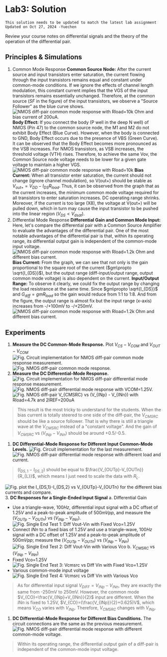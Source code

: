 # Lab3: Solution 

```{warning}
This solution needs to be updated to match the latest lab assignment
Updated on Oct 27, 2024 -Yuechen
```

 Review your course notes on differential signals and the theory of the operation of the differential pair. 
## Principles & Simulations
1. Common Mode Response
   **Common Source Node:** After the current source and input transistors enter saturation, the current flowing through the input transistors remains equal and constant under common-mode conditions. If we ignore the effects of channel length modulation, this constant current implies that the VGS of the input transistors remains essentially unchanged. Therefore, at the common source (*SF* in the figure) of the input transistors, we observe a "Source Follower" as the blue curve shows.
   ![NMOS diff-pair common mode response with Rload=10k Ohm and bias current of 200uA.](img/NMOS_diff_pair_CM_BodyEffect.png)
   **Body Effect:** If you connect the body (P well in the deep N well) of NMOS (Pin 47) to the common source node, the M1 and M2 do not exhibit Body Effect (Blue Curve). However, when the body is connected to GND, Body Effect occurs due to the presence of VBS (Green Curve). It can be observed that the Body Effect becomes more pronounced as the VSB increases. For NMOS transistors, as VSB increases, the threshold voltage (VTH) rises. Therefore, to achieve the same Vov, the Common Source node voltage needs to be lower for a given gate voltage to maintain a higher VGS.
   ![NMOS diff-pair common mode response with Rload=10k ](img/NMOS_diff_pair_CM_1_X.png)
   **Bias Current:** When all transistor enter saturation, the current should not change (ignore channel modulation), so V(out+) should be stable as $V_{out+}=V_{DD}-I_{DS}R_{load}$. Thus, it can be observed from the graph that as the current increases, the minimum common mode voltage required for all transistors to enter saturation increases. DC operating range shrinks. Moreover, if the current is too large (X8), the voltage at V(out+) will be pulled down, which in turn may cause the input transistor to be pushed into the linear region ($V_{DS}<V_{dsat}$).
2. Differential Mode Response
   **Differential Gain and Common Mode Input:** Here, let's compare the differential pair with a Common Source Amplifier to evaluate the advantages of the differential pair. One of the most notable advantages of the differential pair is that, within its operating range, its differential output gain is independent of the common-mode input voltage.
   ![NMOS diff-pair common mode response with Rload=1.2k Ohm and different bias current. ](img/NMOS_diff_pair_DM_1_X.png)
   **Bias Current:** From the graph, we can see that not only is the gain proportional to the square root of the current ($gm\propto \sqrt{I_{DS}}$), but the output range (diff-input/output range, output common mode voltage) is also dependent on the current. 
   **Input/Output Range:** To observe it clearly, we could fix the output range by changing the load resistrance at the same time. Since $gm\propto \sqrt{I_{DS}}$ and $G_{diff}=gmR_{load}$ so the gain would reduce from 1:1 to 1:8. And from the figure, the output range is almost fix but the input range (x-axis) increases from -/+100mV to -/+250mV.
    ![NMOS diff-pair common mode response with Rload=1.2k Ohm and different bias current.](img/NMOS_diff_pair_DM_1_X_fixed_outrange.png)
## Experiments

1. **Measure the DC Common-Mode Response.** Plot $V_{CS}-V_{COM}$ and $V_{OUT}-V_{COM}$
   ![Fig. Circuit implementation for NMOS diff-pair common mode response measurement.](img/NMOS_diff_pair_CM_Circuit.png)
   ![Fig. NMOS diff-pair common mode response.](img/NMOS_diff_pair_cm_measure_result_4k7.png)
2. **Measure the DC Differential-Mode Response.**
    ![Fig. Circuit implementation for NMOS diff-pair differential mode response measurement.](img/NMOS_diff_pair_DM_Circuit.png)
    ![Fig. NMOS diff-pair differential mode response with VCOM=1.25V.](img/NMOS_diff_pair_dm_measure_result_4k7.png)
    ![Fig. NMOS diff-pair $V_{CMSRC}$ vs ($V_{INp} - V_{INn}$) with Rload=4.7k and 2IREF=200uA](img/NMOS_diff_pair_Vcmsrc_Vindiff.png)


>This result is the most tricky to understand for the students. When the bias current is totally steered to one side of the diff-pair, the $V_{CMSRC}$ should be like a source follower. That is why there is still a triangle wave at the $V_{CMSRC}$ instead of a "constant voltage". And the gain of $V_{CMSRC}$ vs ($V_{INp} - V_{INn}$) should be around +0.5/-0.5. 

1. **DC Differential-Mode Response for Different Input Common-Mode Levels.**
 ![Fig. Circuit implementation for the last measurement. ](img/NMOS_diff_pair_DM_Circuit_RIVary.png)
![Fig. NMOS diff-pair differential mode response with different load and current.](img/NMOS_diff_pair_dm_measure_diffR_Current.png)
>($I_{DS,1}-I_{DS,2}$) should be equal to $\frac{V_{OUTp}-V_{OUTn}}{R_{L}}$, which means I just need to scale the data with $R_{L}$.

![Fig. plot the $I_{DS,1}-I_{DS,2}$ vs $V_{OUTp}-V_{OUTn}$ for the different bias currents and compare.](img/NMOS_diff_pair_dm_measure_diffIV.png)
3. **DC Responses for a Single-Ended Input Signal**
a. Differential Gain
- Use a triangle-wave, $100Hz$, differential input signal with a DC offset of $1.25V$ and a peak-to-peak amplitude of $500mVpp$, and measure the ($V_{OUTp} - V_{OUTn}$) vs ($V_{INp} - V_{INn}$).
![Fig. Single End Test 1: Diff Vout-Vin with Fixed Vco=1.25V](img/NMOS_diff_pair_Single_End_DiffOutIn.png)
- Connect *INn* to a fixed bias of $1.25V$ and use a triangle-wave, $100Hz$ signal with a DC offset of $1.25V$ and a peak-to-peak amplitude of $500mVpp$; measure the ($V_{OUTp} - V_{OUTn}$) vs ($V_{INp} - V_{INn}$)
![Fig. Single End Test 2: Diff Vout-Vin with Various Vco](img/NMOS_diff_pair_Single_End_Vari_Vco_DiffOutIn.png)
b. $V_{CMSRC}$ vs ($V_{INp} - V_{INn}$)
- Fixed Vco=1.25V
![Fig. Single End Test 3: Vcmsrc vs Diff Vin with Fixed Vco=1.25V](img/NMOS_diff_pair_Single_End_DiffVcmsrcIn.png)
- Various common-mode input voltage
![Fig. Single End Test 4: Vcmsrc vs Diff Vin with Various Vco](img/NMOS_diff_pair_Single_End_Vari_Vco_VcmsrcIn.png)
> As for differential input signal $V_{DIFF}=V_{INp}-V_{INn}$, they are exactly the same from -250mV to 250mV. However, the common mode $V_{CO}=\frac{V_{INp}+V_{INn}}{2}$ input are different. When the *INn* is fixed to 1.25V, $V_{CO}=(\frac{V_{INp}}{2}+0.625)V$, which means $V_{CO}$ varies with $V_{INp}$. Therefore, $V_{CMSRC}$ changes with $V_{INp}$.
1. **DC Differential-Mode Response for Different Bias Conditions.**
    The circuit connections are the same as the previous measurement. 
    ![Fig. NMOS diff-pair differential mode response with different common-mode voltage.](img/NMOS_diff_pair_dm_measure_result_CMvaries.png)
>Within its operating range, the differential output gain of a diff-pair is independent of the common-mode input voltage. 
